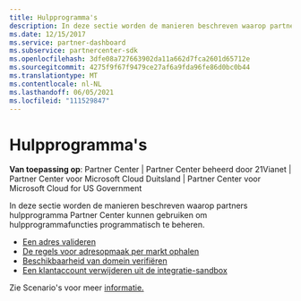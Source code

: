 ```yaml
---
title: Hulpprogramma's
description: In deze sectie worden de manieren beschreven waarop partners de Partner Center kunnen gebruiken om programmatisch hulpprogrammafuncties te beheren.
ms.date: 12/15/2017
ms.service: partner-dashboard
ms.subservice: partnercenter-sdk
ms.openlocfilehash: 3dfe08a727663902da11a662d7fca2601d65712e
ms.sourcegitcommit: 4275f9f67f9479ce27af6a9fda96fe86d0bc0b44
ms.translationtype: MT
ms.contentlocale: nl-NL
ms.lasthandoff: 06/05/2021
ms.locfileid: "111529847"
---
```

# <a name="utilities"></a>Hulpprogramma's

**Van toepassing op**: Partner Center | Partner Center beheerd door 21Vianet | Partner Center voor Microsoft Cloud Duitsland | Partner Center voor Microsoft Cloud for US Government

In deze sectie worden de manieren beschreven waarop partners hulpprogramma Partner Center kunnen gebruiken om hulpprogrammafuncties programmatisch te beheren.

- [Een adres valideren](validate-an-address.md)
- [De regels voor adresopmaak per markt ophalen](get-market-specific-validation-data.md)
- [Beschikbaarheid van domein verifiëren](verify-domain-availability.md)
- [Een klantaccount verwijderen uit de integratie-sandbox](delete-a-customer-account-from-the-integration-sandbox.md)

Zie Scenario's voor meer [informatie.](scenarios.md)